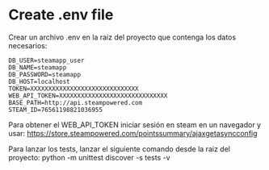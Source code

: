 # Create .env file
Crear un archivo .env en la raíz del proyecto que contenga los datos necesarios:


```
DB_USER=steamapp_user
DB_NAME=steamapp
DB_PASSWORD=steamapp
DB_HOST=localhost
TOKEN=XXXXXXXXXXXXXXXXXXXXXXXXXXXXXX
WEB_API_TOKEN=XXXXXXXXXXXXXXXXXXXXXXXXXXXXXX
BASE_PATH=http://api.steampowered.com
STEAM_ID=76561198821036955
```

Para obtener el WEB_API_TOKEN iniciar sesión en steam en un navegador y usar:  https://store.steampowered.com/pointssummary/ajaxgetasyncconfig

Para lanzar los tests, lanzar el siguiente comando desde la raiz del proyecto:  python -m unittest discover -s tests -v